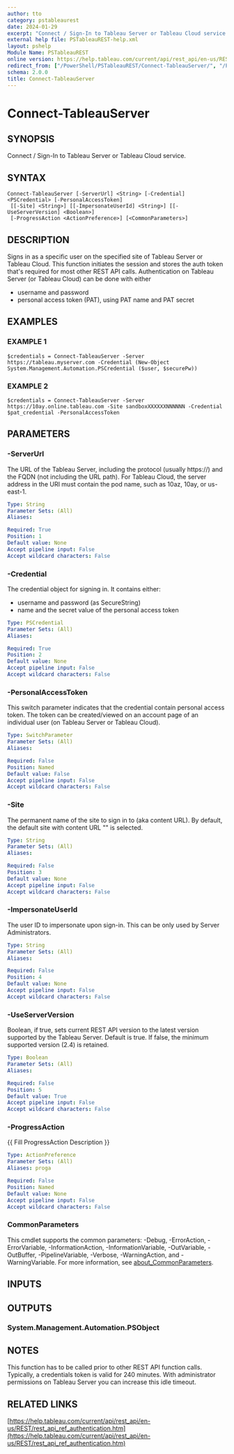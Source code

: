 ```yaml
---
author: tto
category: pstableaurest
date: 2024-01-29
excerpt: "Connect / Sign-In to Tableau Server or Tableau Cloud service."
external help file: PSTableauREST-help.xml
layout: pshelp
Module Name: PSTableauREST
online version: https://help.tableau.com/current/api/rest_api/en-us/REST/rest_api_ref_authentication.htm
redirect_from: ["/PowerShell/PSTableauREST/Connect-TableauServer/", "/PowerShell/PSTableauREST/connect-tableauserver/", "/PowerShell/connect-tableauserver/"]
schema: 2.0.0
title: Connect-TableauServer
---
```


# Connect-TableauServer

## SYNOPSIS
Connect / Sign-In to Tableau Server or Tableau Cloud service.

## SYNTAX

```
Connect-TableauServer [-ServerUrl] <String> [-Credential] <PSCredential> [-PersonalAccessToken]
 [[-Site] <String>] [[-ImpersonateUserId] <String>] [[-UseServerVersion] <Boolean>]
 [-ProgressAction <ActionPreference>] [<CommonParameters>]
```

## DESCRIPTION
Signs in as a specific user on the specified site of Tableau Server or Tableau Cloud.
This function initiates the session and stores the auth token that's required for most other REST API calls.
Authentication on Tableau Server (or Tableau Cloud) can be done with either
- username and password
- personal access token (PAT), using PAT name and PAT secret

## EXAMPLES

### EXAMPLE 1
```
$credentials = Connect-TableauServer -Server https://tableau.myserver.com -Credential (New-Object System.Management.Automation.PSCredential ($user, $securePw))
```

### EXAMPLE 2
```
$credentials = Connect-TableauServer -Server https://10ay.online.tableau.com -Site sandboxXXXXXXNNNNNN -Credential $pat_credential -PersonalAccessToken
```

## PARAMETERS

### -ServerUrl
The URL of the Tableau Server, including the protocol (usually https://) and the FQDN (not including the URL path).
For Tableau Cloud, the server address in the URI must contain the pod name, such as 10az, 10ay, or us-east-1.

```yaml
Type: String
Parameter Sets: (All)
Aliases:

Required: True
Position: 1
Default value: None
Accept pipeline input: False
Accept wildcard characters: False
```

### -Credential
The credential object for signing in.
It contains either:
- username and password (as SecureString)
- name and the secret value of the personal access token

```yaml
Type: PSCredential
Parameter Sets: (All)
Aliases:

Required: True
Position: 2
Default value: None
Accept pipeline input: False
Accept wildcard characters: False
```

### -PersonalAccessToken
This switch parameter indicates that the credential contain personal access token.
The token can be created/viewed on an account page of an individual user (on Tableau Server or Tableau Cloud).

```yaml
Type: SwitchParameter
Parameter Sets: (All)
Aliases:

Required: False
Position: Named
Default value: False
Accept pipeline input: False
Accept wildcard characters: False
```

### -Site
The permanent name of the site to sign in to (aka content URL).
By default, the default site with content URL "" is selected.

```yaml
Type: String
Parameter Sets: (All)
Aliases:

Required: False
Position: 3
Default value: None
Accept pipeline input: False
Accept wildcard characters: False
```

### -ImpersonateUserId
The user ID to impersonate upon sign-in.
This can be only used by Server Administrators.

```yaml
Type: String
Parameter Sets: (All)
Aliases:

Required: False
Position: 4
Default value: None
Accept pipeline input: False
Accept wildcard characters: False
```

### -UseServerVersion
Boolean, if true, sets current REST API version to the latest version supported by the Tableau Server.
Default is true.
If false, the minimum supported version (2.4) is retained.

```yaml
Type: Boolean
Parameter Sets: (All)
Aliases:

Required: False
Position: 5
Default value: True
Accept pipeline input: False
Accept wildcard characters: False
```

### -ProgressAction
{{ Fill ProgressAction Description }}

```yaml
Type: ActionPreference
Parameter Sets: (All)
Aliases: proga

Required: False
Position: Named
Default value: None
Accept pipeline input: False
Accept wildcard characters: False
```

### CommonParameters
This cmdlet supports the common parameters: -Debug, -ErrorAction, -ErrorVariable, -InformationAction, -InformationVariable, -OutVariable, -OutBuffer, -PipelineVariable, -Verbose, -WarningAction, and -WarningVariable. For more information, see [about_CommonParameters](http://go.microsoft.com/fwlink/?LinkID=113216).

## INPUTS

## OUTPUTS

### System.Management.Automation.PSObject
## NOTES
This function has to be called prior to other REST API function calls.
Typically, a credentials token is valid for 240 minutes.
With administrator permissions on Tableau Server you can increase this idle timeout.

## RELATED LINKS

[https://help.tableau.com/current/api/rest_api/en-us/REST/rest_api_ref_authentication.htm](https://help.tableau.com/current/api/rest_api/en-us/REST/rest_api_ref_authentication.htm)

